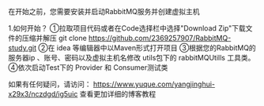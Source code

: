 在开始之前，您需要安装并启动RabbitMQ服务并创建虚拟主机

1.如何开始？
①拉取项目代码或者在Code选择栏中选择"Download Zip"下载文件的压缩并解压
git clone https://github.com/2369257907/RabbitMQ-study.git
②在 idea 等编辑器中以Maven形式打开项目
③根据您的RabbitMQ的服务器ip 、账号、密码以及虚拟主机名修改 utils包下的 rabbitMQUtills 工具类。
④依次启动Test下的 Provider 和 Consumer测试类


如果有任何疑问，请访问：
https://www.yuque.com/yangjinghui-x29x3/nczdgd/ig5uic
查看更加详细的博客教程
